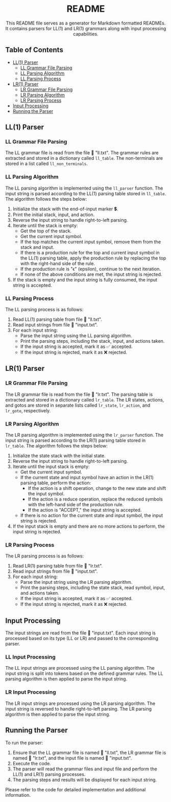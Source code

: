 <h1 align="center">README</h1>

<p align="center">This README file serves as a generator for Markdown formatted READMEs. It contains parsers for LL(1) and LR(1) grammars along with input processing capabilities.</p>

## Table of Contents
- [LL(1) Parser](#ll1-parser)
  - [LL Grammar File Parsing](#ll-grammar-file-parsing)
  - [LL Parsing Algorithm](#ll-parsing-algorithm)
  - [LL Parsing Process](#ll-parsing-process)
- [LR(1) Parser](#lr1-parser)
  - [LR Grammar File Parsing](#lr-grammar-file-parsing)
  - [LR Parsing Algorithm](#lr-parsing-algorithm)
  - [LR Parsing Process](#lr-parsing-process)
- [Input Processing](#input-processing)
- [Running the Parser](#running-the-parser)

## LL(1) Parser

### LL Grammar File Parsing

The LL grammar file is read from the file 📄 "ll.txt". The grammar rules are extracted and stored in a dictionary called `ll_table`. The non-terminals are stored in a list called `ll_non_terminals`.

### LL Parsing Algorithm

The LL parsing algorithm is implemented using the `ll_parser` function. The input string is parsed according to the LL(1) parsing table stored in `ll_table`. The algorithm follows the steps below:

1. Initialize the stack with the end-of-input marker 💲.
2. Print the initial stack, input, and action.
3. Reverse the input string to handle right-to-left parsing.
4. Iterate until the stack is empty:
   - Get the top of the stack.
   - Get the current input symbol.
   - If the top matches the current input symbol, remove them from the stack and input.
   - If there is a production rule for the top and current input symbol in the LL(1) parsing table, apply the production rule by replacing the top with the right-hand side of the rule.
   - If the production rule is "ϵ" (epsilon), continue to the next iteration.
   - If none of the above conditions are met, the input string is rejected.
5. If the stack is empty and the input string is fully consumed, the input string is accepted.

### LL Parsing Process

The LL parsing process is as follows:

1. Read LL(1) parsing table from file 📄 "ll.txt".
2. Read input strings from file 📄 "input.txt".
3. For each input string:
   - Parse the input string using the LL parsing algorithm.
   - Print the parsing steps, including the stack, input, and actions taken.
   - If the input string is accepted, mark it as ✅ accepted.
   - If the input string is rejected, mark it as ❌ rejected.

## LR(1) Parser

### LR Grammar File Parsing

The LR grammar file is read from the file 📄 "lr.txt". The parsing table is extracted and stored in a dictionary called `lr_table`. The LR states, actions, and gotos are stored in separate lists called `lr_state`, `lr_action`, and `lr_goto`, respectively.

### LR Parsing Algorithm

The LR parsing algorithm is implemented using the `lr_parser` function. The input string is parsed according to the LR(1) parsing table stored in `lr_table`. The algorithm follows the steps below:

1. Initialize the state stack with the initial state.
2. Reverse the input string to handle right-to-left parsing.
3. Iterate until the input stack is empty:
   - Get the current input symbol.
   - If the current state and input symbol have an action in the LR(1) parsing table, perform the action:
     - If the action is a shift operation, change to the new state and shift the input symbol.
     - If the action is a reduce operation, replace the reduced symbols with the left-hand side of the production rule.
     - If the action is "ACCEPT," the input string is accepted.
   - If there is no action for the current state and input symbol, the input string is rejected.
4. If the input stack is empty and there are no more actions to perform, the input string is rejected.

### LR Parsing Process

The LR parsing process is as follows:

1. Read LR(1) parsing table from file 📄 "lr.txt".
2. Read input strings from file 📄 "input.txt".
3. For each input string:
   - Parse the input string using the LR parsing algorithm.
   - Print the parsing steps, including the state stack, read symbol, input, and actions taken.
   - If the input string is accepted, mark it as ✅ accepted.
   - If the input string is rejected, mark it as ❌ rejected.

## Input Processing

The input strings are read from the file 📄 "input.txt". Each input string is processed based on its type (LL or LR) and passed to the corresponding parser.

### LL Input Processing

The LL input strings are processed using the LL parsing algorithm. The input string is split into tokens based on the defined grammar rules. The LL parsing algorithm is then applied to parse the input string.

### LR Input Processing

The LR input strings are processed using the LR parsing algorithm. The input string is reversed to handle right-to-left parsing. The LR parsing algorithm is then applied to parse the input string.

## Running the Parser

To run the parser:

1. Ensure that the LL grammar file is named 📄 "ll.txt", the LR grammar file is named 📄 "lr.txt", and the input file is named 📄 "input.txt".
2. Execute the code.
3. The parser will read the grammar files and input file and perform the LL(1) and LR(1) parsing processes.
4. The parsing steps and results will be displayed for each input string.

Please refer to the code for detailed implementation and additional information.
